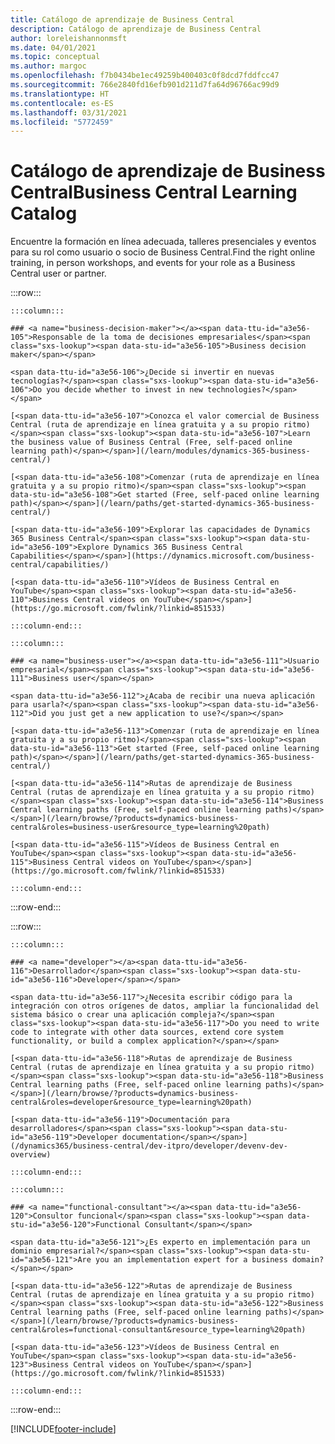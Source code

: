 ```yaml
---
title: Catálogo de aprendizaje de Business Central
description: Catálogo de aprendizaje de Business Central
author: loreleishannonmsft
ms.date: 04/01/2021
ms.topic: conceptual
ms.author: margoc
ms.openlocfilehash: f7b0434be1ec49259b400403c0f8dcd7fddfcc47
ms.sourcegitcommit: 766e2840fd16efb901d211d7fa64d96766ac99d9
ms.translationtype: HT
ms.contentlocale: es-ES
ms.lasthandoff: 03/31/2021
ms.locfileid: "5772459"
---
```

# <a name="business-central-learning-catalog"></a><span data-ttu-id="a3e56-103">Catálogo de aprendizaje de Business Central</span><span class="sxs-lookup"><span data-stu-id="a3e56-103">Business Central Learning Catalog</span></span>

<span data-ttu-id="a3e56-104">Encuentre la formación en línea adecuada, talleres presenciales y eventos para su rol como usuario o socio de Business Central.</span><span class="sxs-lookup"><span data-stu-id="a3e56-104">Find the right online training, in person workshops, and events for your role as a Business Central user or partner.</span></span>

:::row:::

    :::column:::

    ### <a name="business-decision-maker"></a><span data-ttu-id="a3e56-105">Responsable de la toma de decisiones empresariales</span><span class="sxs-lookup"><span data-stu-id="a3e56-105">Business decision maker</span></span>

    <span data-ttu-id="a3e56-106">¿Decide si invertir en nuevas tecnologías?</span><span class="sxs-lookup"><span data-stu-id="a3e56-106">Do you decide whether to invest in new technologies?</span></span> 

    [<span data-ttu-id="a3e56-107">Conozca el valor comercial de Business Central (ruta de aprendizaje en línea gratuita y a su propio ritmo)</span><span class="sxs-lookup"><span data-stu-id="a3e56-107">Learn the business value of Business Central (Free, self-paced online learning path)</span></span>](/learn/modules/dynamics-365-business-central/)

    [<span data-ttu-id="a3e56-108">Comenzar (ruta de aprendizaje en línea gratuita y a su propio ritmo)</span><span class="sxs-lookup"><span data-stu-id="a3e56-108">Get started (Free, self-paced online learning path)</span></span>](/learn/paths/get-started-dynamics-365-business-central/)

    [<span data-ttu-id="a3e56-109">Explorar las capacidades de Dynamics 365 Business Central</span><span class="sxs-lookup"><span data-stu-id="a3e56-109">Explore Dynamics 365 Business Central Capabilities</span></span>](https://dynamics.microsoft.com/business-central/capabilities/)

    [<span data-ttu-id="a3e56-110">Vídeos de Business Central en YouTube</span><span class="sxs-lookup"><span data-stu-id="a3e56-110">Business Central videos on YouTube</span></span>](https://go.microsoft.com/fwlink/?linkid=851533)

    :::column-end:::

    :::column:::

    ### <a name="business-user"></a><span data-ttu-id="a3e56-111">Usuario empresarial</span><span class="sxs-lookup"><span data-stu-id="a3e56-111">Business user</span></span>

    <span data-ttu-id="a3e56-112">¿Acaba de recibir una nueva aplicación para usarla?</span><span class="sxs-lookup"><span data-stu-id="a3e56-112">Did you just get a new application to use?</span></span> 

    [<span data-ttu-id="a3e56-113">Comenzar (ruta de aprendizaje en línea gratuita y a su propio ritmo)</span><span class="sxs-lookup"><span data-stu-id="a3e56-113">Get started (Free, self-paced online learning path)</span></span>](/learn/paths/get-started-dynamics-365-business-central/)

    [<span data-ttu-id="a3e56-114">Rutas de aprendizaje de Business Central (rutas de aprendizaje en línea gratuita y a su propio ritmo)</span><span class="sxs-lookup"><span data-stu-id="a3e56-114">Business Central learning paths (Free, self-paced online learning paths)</span></span>](/learn/browse/?products=dynamics-business-central&roles=business-user&resource_type=learning%20path)

    [<span data-ttu-id="a3e56-115">Vídeos de Business Central en YouTube</span><span class="sxs-lookup"><span data-stu-id="a3e56-115">Business Central videos on YouTube</span></span>](https://go.microsoft.com/fwlink/?linkid=851533)

    :::column-end:::

:::row-end:::

:::row:::

    :::column:::

    ### <a name="developer"></a><span data-ttu-id="a3e56-116">Desarrollador</span><span class="sxs-lookup"><span data-stu-id="a3e56-116">Developer</span></span>

    <span data-ttu-id="a3e56-117">¿Necesita escribir código para la integración con otros orígenes de datos, ampliar la funcionalidad del sistema básico o crear una aplicación compleja?</span><span class="sxs-lookup"><span data-stu-id="a3e56-117">Do you need to write code to integrate with other data sources, extend core system functionality, or build a complex application?</span></span>

    [<span data-ttu-id="a3e56-118">Rutas de aprendizaje de Business Central (rutas de aprendizaje en línea gratuita y a su propio ritmo)</span><span class="sxs-lookup"><span data-stu-id="a3e56-118">Business Central learning paths (Free, self-paced online learning paths)</span></span>](/learn/browse/?products=dynamics-business-central&roles=developer&resource_type=learning%20path)

    [<span data-ttu-id="a3e56-119">Documentación para desarrolladores</span><span class="sxs-lookup"><span data-stu-id="a3e56-119">Developer documentation</span></span>](/dynamics365/business-central/dev-itpro/developer/devenv-dev-overview)

    :::column-end:::

    :::column:::

    ### <a name="functional-consultant"></a><span data-ttu-id="a3e56-120">Consultor funcional</span><span class="sxs-lookup"><span data-stu-id="a3e56-120">Functional Consultant</span></span>
    
    <span data-ttu-id="a3e56-121">¿Es experto en implementación para un dominio empresarial?</span><span class="sxs-lookup"><span data-stu-id="a3e56-121">Are you an implementation expert for a business domain?</span></span> 

    [<span data-ttu-id="a3e56-122">Rutas de aprendizaje de Business Central (rutas de aprendizaje en línea gratuita y a su propio ritmo)</span><span class="sxs-lookup"><span data-stu-id="a3e56-122">Business Central learning paths (Free, self-paced online learning paths)</span></span>](/learn/browse/?products=dynamics-business-central&roles=functional-consultant&resource_type=learning%20path)

    [<span data-ttu-id="a3e56-123">Vídeos de Business Central en YouTube</span><span class="sxs-lookup"><span data-stu-id="a3e56-123">Business Central videos on YouTube</span></span>](https://go.microsoft.com/fwlink/?linkid=851533)

    :::column-end:::

:::row-end:::


[!INCLUDE[footer-include](../includes/footer-banner.md)]